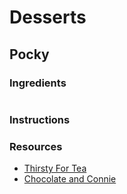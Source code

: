 # Desserts
## Pocky
### Ingredients
```

```

### Instructions
### Resources
- [Thirsty For Tea](http://www.thirstyfortea.com/recipes/homemade-strawberry-pocky/)
- [Chocolate and Connie](http://www.chocolateandconnie.com/homemade-pocky/)
